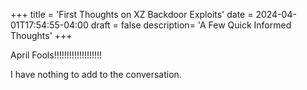+++
title = 'First Thoughts on XZ Backdoor Exploits'
date = 2024-04-01T17:54:55-04:00
draft = false
description= 'A Few Quick Informed Thoughts'
+++

April Fools!!!!!!!!!!!!!!!!!!!

I have nothing to add to the conversation.
